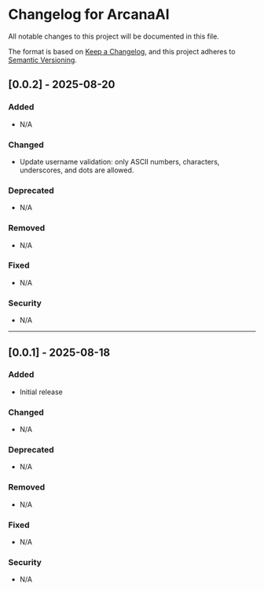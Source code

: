 # Changelog for ArcanaAI

All notable changes to this project will be documented in this file.

The format is based on [Keep a Changelog](https://keepachangelog.com/en/1.0.0/),
and this project adheres to [Semantic Versioning](https://semver.org/spec/v2.0.0.html).


## [0.0.2] - 2025-08-20

### Added
- N/A

### Changed
- Update username validation: only ASCII numbers, characters, underscores, and dots are allowed.

### Deprecated
- N/A

### Removed
- N/A

### Fixed
- N/A

### Security
- N/A

---

## [0.0.1] - 2025-08-18

### Added
- Initial release

### Changed
- N/A

### Deprecated
- N/A

### Removed
- N/A

### Fixed
- N/A

### Security
- N/A

